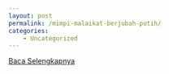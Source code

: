 ```yaml
---
layout: post
permalink: /mimpi-malaikat-berjubah-putih/
categories:
    - Uncategorized
---
```


[Baca Selengkapnya](/07)